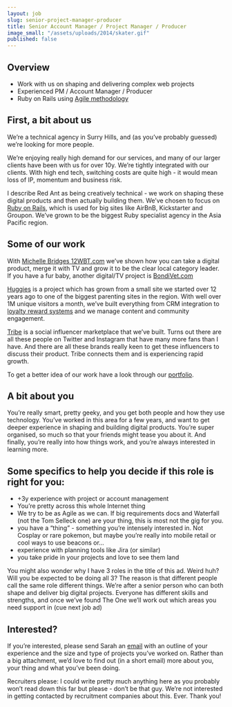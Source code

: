 ```yaml
---
layout: job
slug: senior-project-manager-producer
title: Senior Account Manager / Project Manager / Producer
image_small: "/assets/uploads/2014/skater.gif"
published: false
---
```


## Overview

* Work with us on shaping and delivering complex web projects
* Experienced PM / Account Manager / Producer
* Ruby on Rails using [Agile methodology](/agile/ "Agile methodology")

## First, a bit about us

We’re a technical agency in Surry Hills, and (as you’ve probably guessed) we’re looking for more people.

We’re enjoying really high demand for our services, and many of our larger clients have been with us for over 10y. We’re tightly integrated with our clients. With high end tech, switching costs are quite high - it would mean loss of IP, momentum and business risk.

I describe Red Ant as being creatively technical - we work on shaping these digital products and then actually building them. We’ve chosen to focus on [Ruby on Rails](/ruby-on-rails/ "Ruby on Rails"), which is used for big sites like AirBnB, Kickstarter and Groupon. We’ve grown to be the biggest Ruby specialist agency in the Asia Pacific region.

## Some of our work

With [Michelle Bridges 12WBT.com](/portfolio/michelle-bridges-12-week-body-transformation/ "Michelle Bridges 12WBT.com") we’ve shown how you can take a digital product, merge it with TV and grow it to be the clear local category leader. If you have a fur baby, another digital/TV project is [BondiVet.com](/portfolio/bondi-vet/ "BondiVet.com")

[Huggies](portfolio/huggies-australia-and-new-zealand/ "Huggies") is a project which has grown from a small site we started over 12 years ago to one of the biggest parenting sites in the region. With well over 1M unique visitors a month, we’ve built everything from CRM integration to [loyalty reward systems](/portfolio/huggies-star-rewards/ "loyalty reward systems") and we manage content and community engagement.

[Tribe](/portfolio/tribe/ "Tribe") is a social influencer marketplace that we’ve built. Turns out there are all these people on Twitter and Instagram that have many more fans than I have. And there are all these brands really keen to get these influencers to discuss their product. Tribe connects them and is experiencing rapid growth.

To get a better idea of our work have a look through our [portfolio](/portfolio/ "portfolio").

## A bit about you

You’re really smart, pretty geeky, and you get both people and how they use technology. You’ve worked in this area for a few years, and want to get deeper experience in shaping and building digital products. You’re super organised, so much so that your friends might tease you about it. And finally, you’re really into how things work, and you’re always interested in learning more.

## Some specifics to help you decide if this role is right for you:

* +3y experience with project or account management
* You’re pretty across this whole Internet thing
* We try to be as Agile as we can. If big requirements docs and Waterfall (not the Tom Selleck one) are your thing, this is most not the gig for you.
* you have a “thing” - something you’re intensely interested in. Not Cosplay or rare pokemon, but maybe you’re really into mobile retail or cool ways to use beacons or...
* experience with planning tools like Jira (or similar)
* you take pride in your projects and love to see them land

You might also wonder why I have 3 roles in the title of this ad. Weird huh? Will you be expected to be doing all 3? The reason is that different people call the same role different things. We’re after a senior person who can both shape and deliver big digital projects. Everyone has different skills and strengths, and once we’ve found The One we’ll work out which areas you need support in (cue next job ad)

## Interested?

If you’re interested, please send Sarah an [email](mailto:jobs@redant.com.au "email") with an outline of your experience and the size and type of projects you’ve worked on. Rather than a big attachment, we’d love to find out (in a short email) more about you, your thing and what you’ve been doing.

Recruiters please: I could write pretty much anything here as you probably won’t read down this far but please - don’t be that guy. We’re not interested in getting contacted by recruitment companies about this. Ever. Thank you!

